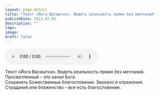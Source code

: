 ```yaml
---
layout: page-detail
title: "Текст «Йога Васиштха». Видеть реальность прямо без мечтаний"
publishDate: 2012.07.02
description: ""
tags:
image:
draft: false
---
```


<audio title="2012.07.02 - Текст «Йога Васиштха». Видеть реальность прямо без мечтаний.mp3" src="/upload/iblock/b3e/b3e001f15692c9dcce72aa3e65bac572.mp3" controls=""></audio>

 Текст «Йога Васиштха». Видеть реальность прямо без мечтаний.  
 Просветленный – это канал Бога.   
 Сохранить Божественные благословения. Зеркало и отражения.   
 Страдания или блаженство – все есть благословение.  

  

